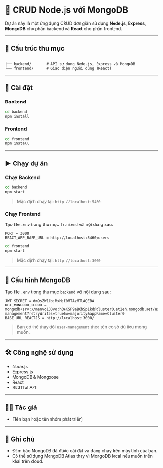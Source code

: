 # 🔧 CRUD Node.js với MongoDB

Dự án này là một ứng dụng CRUD đơn giản sử dụng **Node.js**, **Express**, **MongoDB** cho phần backend và **React** cho phần frontend.

---

## 📁 Cấu trúc thư mục

```
.
├── backend/       # API sử dụng Node.js, Express và MongoDB
└── frontend/      # Giao diện người dùng (React)
```

---

## 🚀 Cài đặt

### Backend

```bash
cd backend
npm install
```

### Frontend

```bash
cd frontend
npm install
```

---

## ▶️ Chạy dự án

### Chạy Backend

```bash
cd backend
npm start
```

> Mặc định chạy tại: `http://localhost:5460`

### Chạy Frontend

Tạo file `.env` trong thư mục `frontend` với nội dung sau:
```env
PORT = 3000
REACT_APP_BASE_URL = http://localhost:5460/users
```

```bash
cd frontend
npm start
```

> Mặc định chạy tại: `http://localhost:3000`

---

## 🔗 Cấu hình MongoDB

Tạo file `.env` trong thư mục `backend` với nội dung sau:

```env
JWT_SECRET = dm9sZW1lbjMxMjE0MTAzMTlAQEBA
URI_MONGODB_CLOUD = mongodb+srv://menvo100vo:h3eKSP9aB6bSp1kd@cluster0.et2eh.mongodb.net/user-management?retryWrites=true&w=majority&appName=Cluster0
BASE_URL_REACTJS = http://localhost:3000/
```

> Bạn có thể thay đổi `user-management` theo tên cơ sở dữ liệu mong muốn.

---

## 🛠 Công nghệ sử dụng

- Node.js
- Express.js
- MongoDB & Mongoose
- React
- RESTful API

---

## 👨‍💻 Tác giả

- [Tên bạn hoặc tên nhóm phát triển]

---

## 📌 Ghi chú

- Đảm bảo MongoDB đã được cài đặt và đang chạy trên máy tính của bạn.
- Có thể sử dụng MongoDB Atlas thay vì MongoDB local nếu muốn triển khai trên cloud.

